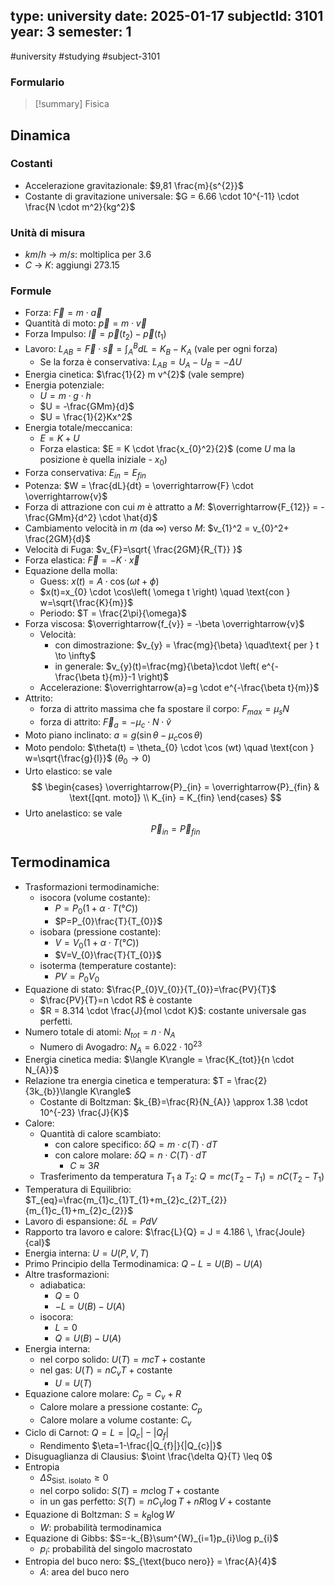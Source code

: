 type: university
date: 2025-01-17
subjectId: 3101
year: 3
semester: 1
---
#university #studying #subject-3101
### Formulario
> [!summary] Fisica

## Dinamica
### Costanti
- Accelerazione gravitazionale: $9,81 \frac{m}{s^{2}}$
- Costante di gravitazione universale: $G = 6.66 \cdot 10^{-11} \cdot \frac{N \cdot m^2}{kg^2}$
### Unità di misura
- $km/h$ -> $m/s$: moltiplica per $3.6$
- ${} C {}$ -> $K$: aggiungi $273.15$
### Formule
- Forza: $\overrightarrow{F} = m \cdot \overrightarrow{a}$
- Quantità di moto: $\overrightarrow{p}= m \cdot \overrightarrow{v}$
- Forza Impulso: $\overrightarrow{I} = \overrightarrow{p}(t_{2})-\overrightarrow{p}(t_{1})$
- Lavoro: $L_{AB}=\overrightarrow{F} \cdot \overrightarrow{s} =\int^{B}_{A}dL = K_{B} - K_{A}$ (vale per ogni forza)
	- Se la forza è conservativa: $L_{AB} = U_{A} - U_{B} = - \Delta U$
- Energia cinetica: $\frac{1}{2} m v^{2}$ (vale sempre)
- Energia potenziale:
	- $U = m \cdot g \cdot h$
	- $U = -\frac{GMm}{d}$
	- $U = \frac{1}{2}Kx^2$
- Energia totale/meccanica:
	- $E = K + U$
	- Forza elastica: $E = K \cdot \frac{x_{0}^2}{2}$ (come $U$ ma la posizione è quella iniziale - $x_{0}$)
- Forza conservativa: $E_{in} = E_{fin}$
- Potenza: $W = \frac{dL}{dt} = \overrightarrow{F} \cdot \overrightarrow{v}$
- Forza di attrazione con cui $m$ è attratto a $M$: $\overrightarrow{F_{12}} = - \frac{GMm}{d^2} \cdot \hat{d}$
- Cambiamento velocità in $m$ (da $\infty$) verso $M$: $v_{1}^2 = v_{0}^2+ \frac{2GM}{d}$
- Velocità di Fuga: $v_{F}=\sqrt{ \frac{2GM}{R_{T}} }$
- Forza elastica: $\overrightarrow{F}=-K \cdot \overrightarrow{x}$
- Equazione della molla:
	- Guess: $x(t)=A \cdot \cos(\omega t + \phi)$
	- $x(t)=x_{0} \cdot \cos\left( \omega t \right) \quad \text{con } w=\sqrt{\frac{K}{m}}$
	- Periodo: $T = \frac{2\pi}{\omega}$
- Forza viscosa: $\overrightarrow{f_{v}} = -\beta \overrightarrow{v}$
	- Velocità:
		- con dimostrazione: $v_{y} = \frac{mg}{\beta} \quad\text{ per } t \to \infty$
		- in generale: $v_{y}(t)=\frac{mg}{\beta}\cdot \left( e^{- \frac{\beta t}{m}}-1 \right)$
	- Accelerazione: $\overrightarrow{a}=g \cdot e^{-\frac{\beta t}{m}}$
- Attrito:
	- forza di attrito massima che fa spostare il corpo: $F_{max} = \mu_{s} N$
	- forza di attrito: $\overrightarrow{F}_{a}=- \mu_{c} \cdot N \cdot \hat{v}$
- Moto piano inclinato: $a = g(\sin \theta - \mu_{c}\cos \theta)$
- Moto pendolo: $\theta(t) = \theta_{0} \cdot \cos (wt) \quad \text{con } w=\sqrt{\frac{g}{l}}$ ($\theta_{0} \to 0$)
- Urto elastico: se vale  $$
\begin{cases}
\overrightarrow{P}_{in} = \overrightarrow{P}_{fin} & \text{[qnt. moto]} \\
K_{in} = K_{fin}
\end{cases}
$$
- Urto anelastico: se vale $$\overrightarrow{P}_{in} = \overrightarrow{P}_{fin}$$
## Termodinamica
- Trasformazioni termodinamiche:
	- isocora (volume costante):
		- $P=P_{0}(1+\alpha \cdot T(°C))$
		- $P=P_{0}\frac{T}{T_{0}}$
	- isobara (pressione costante):
		- $V=V_{0}(1+\alpha \cdot T(°C))$
		- $V=V_{0}\frac{T}{T_{0}}$
	- isoterma (temperature costante):
		- $PV = P_{0}V_{0}$
- Equazione di stato: $\frac{P_{0}V_{0}}{T_{0}}=\frac{PV}{T}$
	- $\frac{PV}{T}=n \cdot R$ è costante
	- $R = 8.314 \cdot \frac{J}{mol \cdot K}$: costante universale gas perfetti.
- Numero totale di atomi: $N_{tot}= n \cdot N_{A}$
	- Numero di Avogadro: $N_{A}= 6.022 \cdot 10^{23}$
- Energia cinetica media: $\langle K\rangle = \frac{K_{tot}}{n \cdot N_{A}}$
- Relazione tra energia cinetica e temperatura: $T = \frac{2}{3k_{b}}\langle K\rangle$
	- Costante di Boltzman: $k_{B}=\frac{R}{N_{A}} \approx 1.38 \cdot 10^{-23} \frac{J}{K}$
- Calore:
	- Quantità di calore scambiato:
		- con calore specifico: $\delta Q = m \cdot c(T) \cdot dT$
		- con calore molare: $\delta Q = n \cdot C(T) \cdot dT$
			- $C \approx 3R$
	- Trasferimento da temperatura $T_{1}$ a $T_{2}$: $Q = mc(T_{2}-T_{1})=nC(T_{2}-T_{1})$
- Temperatura di Equilibrio: $T_{eq}=\frac{m_{1}c_{1}T_{1}+m_{2}c_{2}T_{2}}{m_{1}c_{1}+m_{2}c_{2}}$
- Lavoro di espansione: $\delta L = PdV$
- Rapporto tra lavoro e calore: $\frac{L}{Q} = J = 4.186 \, \frac{Joule}{cal}$
- Energia interna: $U=U(P,V,T)$
- Primo Principio della Termodinamica: $Q - L = U(B)-U(A)$
- Altre trasformazioni:
	- adiabatica:
		- $Q = 0$
		- $-L = U(B)-U(A)$
	- isocora:
		- $L=0$
		- $Q = U(B)-U(A)$
- Energia interna: 
	- nel corpo solido: $U(T)=mcT+\text{costante}$
	- nel gas: ${} U(T)=nC_{v}T+\text{costante}$
		- $U = U(T)$
- Equazione calore molare: $C_{p} = C_{v}+R$
	- Calore molare a pressione costante: $C_{p}$
	- Calore molare a volume costante: $C_{v}$
- Ciclo di Carnot:  $Q=L = |Q_{c}|-|Q_{f}|$
	- Rendimento $\eta=1-\frac{|Q_{f}|}{|Q_{c}|}$
- Disuguaglianza di Clausius: $\oint \frac{\delta Q}{T} \leq 0$
- Entropia
	- $\Delta S_{\text{Sist. isolato}}\geq 0$
	- nel corpo solido: $S(T)=mc\log T + \text{costante}$
	- in un gas perfetto: $S(T)=nC_{V}\log T+nR\log V + \text{costante}$
- Equazione di Boltzman: $S=k_{B}\log W$
	- $W$: probabilità termodinamica
- Equazione di Gibbs: $S=-k_{B}\sum^{W}_{i=1}p_{i}\log p_{i}$
	- $p_{i}$: probabilità del singolo macrostato
- Entropia del buco nero: $S_{\text{buco nero}} = \frac{A}{4}$
	- $A$: area del buco nero
